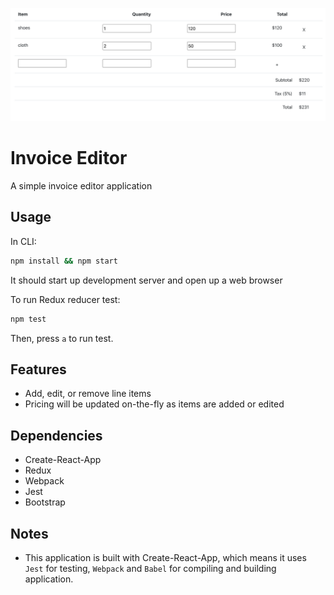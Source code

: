 ![](./screens/screenshot.png)

# Invoice Editor

A simple invoice editor application

## Usage

In CLI:

```sh
npm install && npm start
```

It should start up development server and open up a web browser

To run Redux reducer test:

```sh
npm test
```

Then, press `a` to run test.

## Features

- Add, edit, or remove line items
- Pricing will be updated on-the-fly as items are added or edited

## Dependencies

- Create-React-App
- Redux
- Webpack
- Jest
- Bootstrap

## Notes

- This application is built with Create-React-App, which means it uses `Jest` for testing, `Webpack` and `Babel` for compiling and building application.
